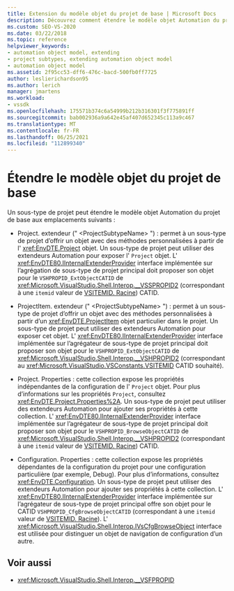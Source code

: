```yaml
---
title: Extension du modèle objet du projet de base | Microsoft Docs
description: Découvrez comment étendre le modèle objet Automation du projet de base dans Visual Studio à l’aide d’un sous-type de projet.
ms.custom: SEO-VS-2020
ms.date: 03/22/2018
ms.topic: reference
helpviewer_keywords:
- automation object model, extending
- project subtypes, extending automation object model
- automation object model
ms.assetid: 2f95cc53-dff6-476c-bacd-500fb0ff7725
author: leslierichardson95
ms.author: lerich
manager: jmartens
ms.workload:
- vssdk
ms.openlocfilehash: 175571b374c6a54999b212b316301f3f775891ff
ms.sourcegitcommit: bab002936a9a642e45af407d652345c113a9c467
ms.translationtype: MT
ms.contentlocale: fr-FR
ms.lasthandoff: 06/25/2021
ms.locfileid: "112899340"
---
```

# <a name="extend-the-object-model-of-the-base-project"></a>Étendre le modèle objet du projet de base

Un sous-type de projet peut étendre le modèle objet Automation du projet de base aux emplacements suivants :

- Project. extendeur (" \<ProjectSubtypeName> ") : permet à un sous-type de projet d’offrir un objet avec des méthodes personnalisées à partir de l' <xref:EnvDTE.Project> objet. Un sous-type de projet peut utiliser des extendeurs Automation pour exposer l' `Project` objet. L' <xref:EnvDTE80.IInternalExtenderProvider> interface implémentée sur l’agrégation de sous-type de projet principal doit proposer son objet pour le `VSHPROPID_ExtObjectCATID` de <xref:Microsoft.VisualStudio.Shell.Interop.__VSSPROPID2> (correspondant à une `itemid` valeur de [VSITEMID. Racine](<xref:Microsoft.VisualStudio.VSConstants.VSITEMID.Root>)) CATID.

- ProjectItem. extendeur (" \<ProjectSubtypeName> ") : permet à un sous-type de projet d’offrir un objet avec des méthodes personnalisées à partir d’un <xref:EnvDTE.ProjectItem> objet particulier dans le projet. Un sous-type de projet peut utiliser des extendeurs Automation pour exposer cet objet. L' <xref:EnvDTE80.IInternalExtenderProvider> interface implémentée sur l’agrégateur de sous-type de projet principal doit proposer son objet pour le `VSHPROPID_ExtObjectCATID` de <xref:Microsoft.VisualStudio.Shell.Interop.__VSHPROPID2> (correspondant au <xref:Microsoft.VisualStudio.VSConstants.VSITEMID> CATID souhaité).

- Project. Properties : cette collection expose les propriétés indépendantes de la configuration de l' `Project` objet. Pour plus d’informations sur les propriétés `Project`, consultez <xref:EnvDTE.Project.Properties%2A>. Un sous-type de projet peut utiliser des extendeurs Automation pour ajouter ses propriétés à cette collection. L' <xref:EnvDTE80.IInternalExtenderProvider> interface implémentée sur l’agrégateur de sous-type de projet principal doit proposer son objet pour le `VSHPROPID_BrowseObjectCATID` de <xref:Microsoft.VisualStudio.Shell.Interop.__VSHPROPID2> (correspondant à une `itemid` valeur de [VSITEMID. Racine](<xref:Microsoft.VisualStudio.VSConstants.VSITEMID.Root>)) CATID.

- Configuration. Properties : cette collection expose les propriétés dépendantes de la configuration du projet pour une configuration particulière (par exemple, Debug). Pour plus d’informations, consultez <xref:EnvDTE.Configuration>. Un sous-type de projet peut utiliser des extendeurs Automation pour ajouter ses propriétés à cette collection. L' <xref:EnvDTE80.IInternalExtenderProvider> interface implémentée sur l’agrégateur de sous-type de projet principal offre son objet pour le CATID `VSHPROPID_CfgBrowseObjectCATID` (correspondant à une `itemid` valeur de [VSITEMID. Racine](<xref:Microsoft.VisualStudio.VSConstants.VSITEMID.Root>)). L' <xref:Microsoft.VisualStudio.Shell.Interop.IVsCfgBrowseObject> interface est utilisée pour distinguer un objet de navigation de configuration d’un autre.

## <a name="see-also"></a>Voir aussi

- <xref:Microsoft.VisualStudio.Shell.Interop.__VSFPROPID>
